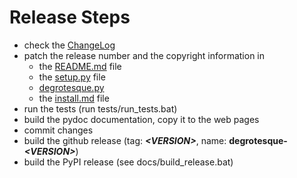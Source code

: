Release Steps
=============

* check the [ChangeLog](https://github.com/dkrajzew/degrotesque/blob/master/docs/mkdocs/changes.md)
* patch the release number and the copyright information in
    * the [README.md](https://github.com/dkrajzew/degrotesque/blob/master/README.md) file
    * the [setup.py](https://github.com/dkrajzew/degrotesque/blob/master/setup.py) file
    * [degrotesque.py](https://github.com/dkrajzew/degrotesque/blob/master/degrotesque.py)
    * the [install.md](https://github.com/dkrajzew/degrotesque/blob/master/docs/mkdocs/install.md) file
* run the tests (run tests/run_tests.bat)
* build the pydoc documentation, copy it to the web pages
* commit changes
* build the github release (tag: ___&lt;VERSION&gt;___, name: __degrotesque-_&lt;VERSION&gt;___)
* build the PyPI release (see docs/build_release.bat)
